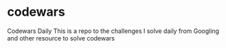 # codewars
Codewars Daily
This is a repo to the challenges I solve daily from Googling and other resource to solve codewars



